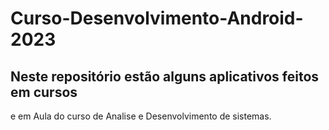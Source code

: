 # Curso-Desenvolvimento-Android-2023

## Neste repositório estão alguns aplicativos feitos em cursos
e em Aula do curso de Analise e Desenvolvimento de sistemas.
